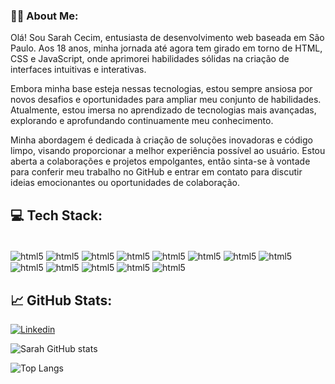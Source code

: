 
### 🙋‍♀️ About Me:
Olá! Sou Sarah Cecim, entusiasta de desenvolvimento web baseada em São Paulo. Aos 18 anos, minha jornada até agora tem girado em torno de HTML, CSS e JavaScript, onde aprimorei habilidades sólidas na criação de interfaces intuitivas e interativas.

Embora minha base esteja nessas tecnologias, estou sempre ansiosa por novos desafios e oportunidades para ampliar meu conjunto de habilidades. Atualmente, estou imersa no aprendizado de tecnologias mais avançadas, explorando e aprofundando continuamente meu conhecimento.

Minha abordagem é dedicada à criação de soluções inovadoras e código limpo, visando proporcionar a melhor experiência possível ao usuário. Estou aberta a colaborações e projetos empolgantes, então sinta-se à vontade para conferir meu trabalho no GitHub e entrar em contato para discutir ideias emocionantes ou oportunidades de colaboração.

## 💻 Tech Stack:

<div style="display: inline_block"><br/>
<img align= "center" alt="html5" src="https://img.shields.io/badge/HTML5-E34F26?style=for-the-badge&logo=html5&logoColor=white">
<img align= "center" alt="html5" src="https://img.shields.io/badge/CSS3-1572B6?style=for-the-badge&logo=css3&logoColor=white">
<img align= "center" alt="html5" src="https://img.shields.io/badge/JavaScript-323330?style=for-the-badge&logo=javascript&logoColor=F7DF1E">
<img align= "center" alt="html5" src="https://img.shields.io/badge/Linux-FCC624?style=for-the-badge&logo=linux&logoColor=black">
<img align= "center" alt="html5" src="https://img.shields.io/badge/Windows-0078D6?style=for-the-badge&logo=windows&logoColor=white">
<img align= "center" alt="html5" src="https://img.shields.io/badge/Vercel-000000?style=for-the-badge&logo=vercel&logoColor=white"> 
<img align= "center" alt="html5" src="https://img.shields.io/badge/Figma-F24E1E?style=for-the-badge&logo=figma&logoColor=white">
<img align= "center" alt="html5" src="https://img.shields.io/badge/Trello-0052CC?style=for-the-badge&logo=trello&logoColor=white">
<img align= "center" alt="html5" src="https://img.shields.io/badge/Microsoft_Excel-217346?style=for-the-badge&logo=microsoft-excel&logoColor=white">
<img align= "center" alt="html5" src="https://img.shields.io/badge/Microsoft_Office-D83B01?style=for-the-badge&logo=microsoft-office&logoColor=white">
<img align= "center" alt="html5" src="https://img.shields.io/badge/replit-667881?style=for-the-badge&logo=replit&logoColor=white">
<img align= "center" alt="html5" src="https://img.shields.io/badge/Adobe%20Illustrator-FF9A00?style=for-the-badge&logo=adobe%20illustrator&logoColor=white">
<img align= "center" alt="html5" src="https://img.shields.io/badge/Adobe%20Photoshop-31A8FF?style=for-the-badge&logo=Adobe%20Photoshop&logoColor=black">

</div>

## 📈 GitHub Stats:
[![Linkedin](https://img.shields.io/badge/LinkedIn-0077B5?style=for-the-badge&logo=linkedin&logoColor=white)](https://www.linkedin.com/in/sarah-c-a699b723b/)

![Sarah GitHub stats](https://github-readme-stats.vercel.app/api?username=sarahcecim&show_icons=true&theme=dracula)


![Top Langs](https://github-readme-stats.vercel.app/api/top-langs/?username=sarahcecim&hide_progress=true)


#### 
